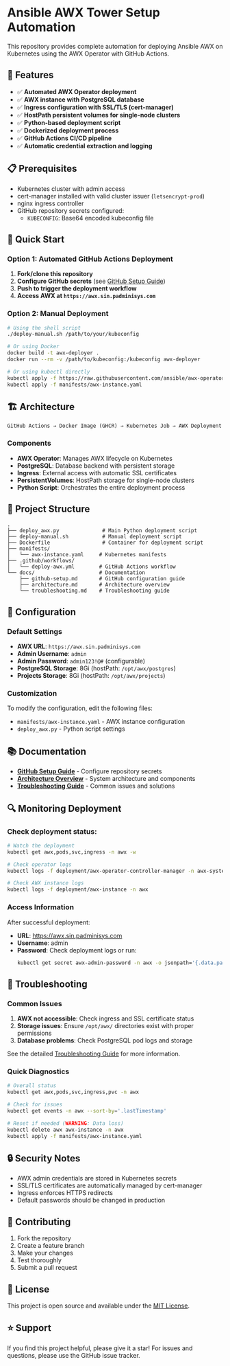 # Ansible AWX Tower Setup Automation

This repository provides complete automation for deploying Ansible AWX on Kubernetes using the AWX Operator with GitHub Actions.

## 🚀 Features

- ✅ **Automated AWX Operator deployment**
- ✅ **AWX instance with PostgreSQL database**
- ✅ **Ingress configuration with SSL/TLS (cert-manager)**
- ✅ **HostPath persistent volumes for single-node clusters**
- ✅ **Python-based deployment script**
- ✅ **Dockerized deployment process**
- ✅ **GitHub Actions CI/CD pipeline**
- ✅ **Automatic credential extraction and logging**

## 📋 Prerequisites

- Kubernetes cluster with admin access
- cert-manager installed with valid cluster issuer (`letsencrypt-prod`)
- nginx ingress controller
- GitHub repository secrets configured:
  - `KUBECONFIG`: Base64 encoded kubeconfig file

## 🚀 Quick Start

### Option 1: Automated GitHub Actions Deployment

1. **Fork/clone this repository**
2. **Configure GitHub secrets** (see [GitHub Setup Guide](docs/github-setup.md))
3. **Push to trigger the deployment workflow**
4. **Access AWX at `https://awx.sin.padminisys.com`**

### Option 2: Manual Deployment

```bash
# Using the shell script
./deploy-manual.sh /path/to/your/kubeconfig

# Or using Docker
docker build -t awx-deployer .
docker run --rm -v /path/to/kubeconfig:/kubeconfig awx-deployer

# Or using kubectl directly
kubectl apply -f https://raw.githubusercontent.com/ansible/awx-operator/devel/deploy/awx-operator.yaml
kubectl apply -f manifests/awx-instance.yaml
```

## 🏗️ Architecture

```
GitHub Actions → Docker Image (GHCR) → Kubernetes Job → AWX Deployment
```

### Components

- **AWX Operator**: Manages AWX lifecycle on Kubernetes
- **PostgreSQL**: Database backend with persistent storage
- **Ingress**: External access with automatic SSL certificates
- **PersistentVolumes**: HostPath storage for single-node clusters
- **Python Script**: Orchestrates the entire deployment process

## 📁 Project Structure

```
.
├── deploy_awx.py              # Main Python deployment script
├── deploy-manual.sh           # Manual deployment script
├── Dockerfile                 # Container for deployment script
├── manifests/
│   └── awx-instance.yaml     # Kubernetes manifests
├── .github/workflows/
│   └── deploy-awx.yml        # GitHub Actions workflow
└── docs/                     # Documentation
    ├── github-setup.md       # GitHub configuration guide
    ├── architecture.md       # Architecture overview
    └── troubleshooting.md    # Troubleshooting guide
```

## 🔧 Configuration

### Default Settings

- **AWX URL**: `https://awx.sin.padminisys.com`
- **Admin Username**: `admin`
- **Admin Password**: `admin123!@#` (configurable)
- **PostgreSQL Storage**: 8Gi (hostPath: `/opt/awx/postgres`)
- **Projects Storage**: 8Gi (hostPath: `/opt/awx/projects`)

### Customization

To modify the configuration, edit the following files:
- `manifests/awx-instance.yaml` - AWX instance configuration
- `deploy_awx.py` - Python script settings

## 📚 Documentation

- **[GitHub Setup Guide](docs/github-setup.md)** - Configure repository secrets
- **[Architecture Overview](docs/architecture.md)** - System architecture and components
- **[Troubleshooting Guide](docs/troubleshooting.md)** - Common issues and solutions

## 🔍 Monitoring Deployment

### Check deployment status:
```bash
# Watch the deployment
kubectl get awx,pods,svc,ingress -n awx -w

# Check operator logs
kubectl logs -f deployment/awx-operator-controller-manager -n awx-system

# Check AWX instance logs
kubectl logs -f deployment/awx-instance -n awx
```

### Access Information
After successful deployment:
- **URL**: https://awx.sin.padminisys.com
- **Username**: admin
- **Password**: Check deployment logs or run:
  ```bash
  kubectl get secret awx-admin-password -n awx -o jsonpath='{.data.password}' | base64 -d
  ```

## 🐛 Troubleshooting

### Common Issues

1. **AWX not accessible**: Check ingress and SSL certificate status
2. **Storage issues**: Ensure `/opt/awx/` directories exist with proper permissions
3. **Database problems**: Check PostgreSQL pod logs and storage

See the detailed [Troubleshooting Guide](docs/troubleshooting.md) for more information.

### Quick Diagnostics
```bash
# Overall status
kubectl get awx,pods,svc,ingress,pvc -n awx

# Check for issues
kubectl get events -n awx --sort-by='.lastTimestamp'

# Reset if needed (WARNING: Data loss)
kubectl delete awx awx-instance -n awx
kubectl apply -f manifests/awx-instance.yaml
```

## 🔒 Security Notes

- AWX admin credentials are stored in Kubernetes secrets
- SSL/TLS certificates are automatically managed by cert-manager
- Ingress enforces HTTPS redirects
- Default passwords should be changed in production

## 🤝 Contributing

1. Fork the repository
2. Create a feature branch
3. Make your changes
4. Test thoroughly
5. Submit a pull request

## 📄 License

This project is open source and available under the [MIT License](LICENSE).

## ⭐ Support

If you find this project helpful, please give it a star! For issues and questions, please use the GitHub issue tracker.
